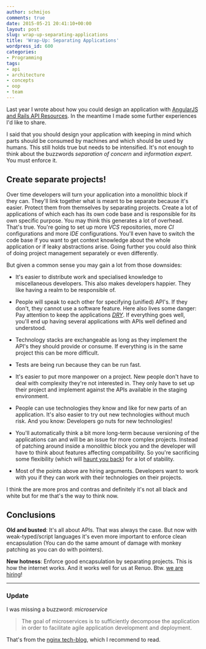 ```yaml
---
author: schmijos
comments: true
date: 2015-05-21 20:41:10+00:00
layout: post
slug: wrap-up-separating-applications
title: 'Wrap-Up: Separating Applications'
wordpress_id: 600
categories:
- Programming
tags:
- api
- architecture
- concepts
- oop
- team
---
```


Last year I wrote about how you could design an application with [AngularJS and Rails API Resources](//www.miraculum.ch/2014/08/13/angularjs-and-rails-4-api-resources/). In the meantime I made some further experiences I'd like to share.

I said that you should design your application with keeping in mind which parts should be consumed by machines and which should be used by humans. This still holds true but needs to be intensified. It's not enough to think about the buzzwords _separation of concern_ and _information expert_. You must enforce it.


## **Create separate projects!**


Over time developers will turn your application into a monolithic block if they can. They'll link together what is meant to be separate because it's easier. Protect them from themselves by separating projects. Create a lot of applications of which each has its own code base and is responsible for its own specific purpose. You may think this generates a lot of overhead. That's true. You're going to set up more _VCS_ repositories, more _CI_ configurations and more _IDE_ configurations. You'll even have to switch the code base if you want to get context knowledge about the whole application or if leaky abstractions arise. Going further you could also think of doing project management separately or even differently.

But given a common sense you may gain a lot from those downsides:



	
  * It's easier to distribute work and specialised knowledge to miscellaneous developers. This also makes developers happier. They like having a realm to be responsible of.

	
  * People will speak to each other for specifying (unified) API's. If they don't, they cannot use a software feature. Here also lives some danger: Pay attention to keep the applications _[DRY](https://en.wikipedia.org/wiki/Don't_repeat_yourself)_. If everything goes well, you'll end up having several applications with APIs well defined and understood.

	
  * Technology stacks are exchangeable as long as they implement the API's they should provide or consume. If everything is in the same project this can be more difficult.

	
  * Tests are being run because they can be run fast.

	
  * It's easier to put more manpower on a project. New people don't have to deal with complexity they're not interested in. They only have to set up their project and implement against the APIs available in the staging environment.

	
  * People can use technologies they know and like for new parts of an application. It's also easier to try out new technologies without much risk. And you know: Developers go nuts for new technologies!

	
  * You'll automatically think a bit more long-term because versioning of the applications can and will be an issue for more complex projects. Instead of patching around inside a monolithic block you and the developer will have to think about features affecting compatibility. So you're sacrificing some flexibility (which will [haunt you back](https://en.wikipedia.org/wiki/Technical_debt)) for a lot of stability.

	
  * Most of the points above are hiring arguments. Developers want to work with you if they can work with their technologies on their projects.


I think the are more pros and contras and definitely it's not all black and white but for me that's the way to think now.


## **Conclusions**


**Old and busted**: It's all about APIs. That was always the case. But now with weak-typed/script languages it's even more important to enforce clean encapsulation (You can do the same amount of damage with monkey patching as you can do with pointers).

**New hotness**: Enforce good encapsulation by separating projects. This is how the internet works. And it works well for us at Renuo. Btw. [we are hiring](https://www.renuo.ch/jobs/150426-ruby-on-rails-entwickler-job/)!



* * *





### 




### **Update**


I was missing a buzzword: _microservice_


<blockquote>The goal of microservices is to sufficiently decompose the application in order to facilitate agile application development and deployment.</blockquote>


That's from the [nginx tech-blog](https://nginx.com/blog/introduction-to-microservices), which I recommend to read.


